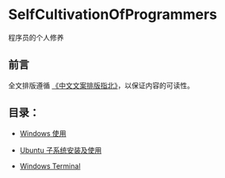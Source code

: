 # SelfCultivationOfProgrammers

程序员的个人修养  

## 前言

全文排版遵循 [《中文文案排版指北》](https://github.com/sparanoid/chinese-copywriting-guidelines)，以保证内容的可读性。

## 目录：
- [Windows 使用](./Windows使用)
- [Ubuntu 子系统安装及使用](./Ubuntu子系统安装及使用)

- [Windows Terminal](./WindowsTerminal) 